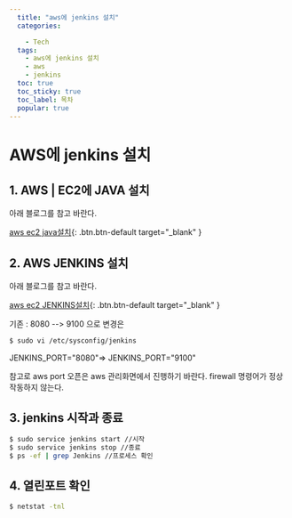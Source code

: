 ```yaml
---
  title: "aws에 jenkins 설치"
  categories:

    - Tech
  tags: 
    - aws에 jenkins 설치
    - aws
    - jenkins
  toc: true
  toc_sticky: true
  toc_label: 목차
  popular: true
---
```


# AWS에 jenkins 설치

## 1. AWS | EC2에  JAVA 설치
아래 블로그를 참고 바란다. 

[aws ec2 java설치](https://gaemi606.tistory.com/entry/AWS-EC2%EC%97%90-JAVA%EC%84%A4%EC%B9%98-%EB%B0%8F-%ED%99%98%EA%B2%BD%EB%B3%80%EC%88%98-%EC%84%A4%EC%A0%95){: .btn.btn-default target="_blank" }

## 2. AWS JENKINS 설치
아래 블로그를 참고 바란다. 

[aws ec2 JENKINS설치](https://goddaehee.tistory.com/82){: .btn.btn-default target="_blank" }

기존 : 8080 --> 9100 으로 변경은 
```bash
$ sudo vi /etc/sysconfig/jenkins
```
JENKINS_PORT="8080"=> JENKINS_PORT="9100" 

참고로 aws port 오픈은 aws 관리화면에서 진행하기 바란다. firewall 명령어가 정상작동하지 않는다.

## 3. jenkins 시작과 종료
```bash
$ sudo service jenkins start //시작
$ sudo service jenkins stop //종료
$ ps -ef | grep Jenkins //프로세스 확인
```
## 4. 열린포트 확인
```bash
$ netstat -tnl
```
